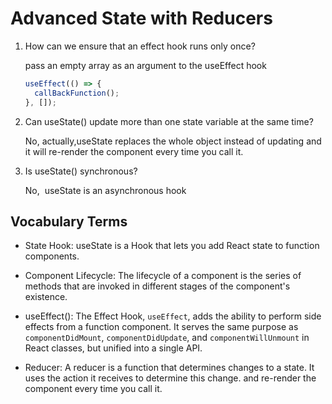 # Advanced State with Reducers

1. How can we ensure that an effect hook runs only once?

   pass an empty array as an argument to the useEffect hook

   ```javascript
   useEffect(() => {
     callBackFunction();
   }, []);
   ```

2. Can useState() update more than one state variable at the same time?

   No, actually,useState replaces the whole object instead of updating and it will re-render the component every time you call it.

    <!-- So, it is better to use the `useReducer` hook instead. -->

3. Is useState() synchronous?

   No,  useState is an asynchronous hook

## Vocabulary Terms

- State Hook: useState is a Hook that lets you add React state to function components.

- Component Lifecycle: The lifecycle of a component is the series of methods that are invoked in different stages of the component's existence.

- useEffect(): The Effect Hook, `useEffect`, adds the ability to perform side effects from a function component. It serves the same purpose as `componentDidMount`, `componentDidUpdate`, and `componentWillUnmount` in React classes, but unified into a single API.

- Reducer: A reducer is a function that determines changes to a state. It uses the action it receives to determine this change. and re-render the component every time you call it.
